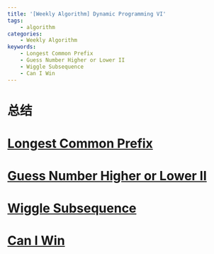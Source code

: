 ```yaml
---
title: '[Weekly Algorithm] Dynamic Programming VI'
tags:
    - algorithm
categories:
    - Weekly Algorithm
keywords:
    - Longest Common Prefix
    - Guess Number Higher or Lower II
    - Wiggle Subsequence
    - Can I Win
---
```


# 总结

# [Longest Common Prefix](https://leetcode.com/problems/longest-common-prefix/)

# [Guess Number Higher or Lower II](https://leetcode.com/problems/guess-number-higher-or-lower-ii/)

# [Wiggle Subsequence](https://leetcode.com/problems/wiggle-subsequence/)

# [Can I Win](https://leetcode.com/problems/can-i-win/)